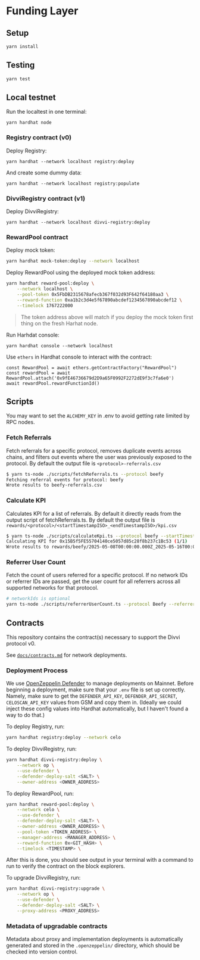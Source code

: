 # Funding Layer

## Setup

```bash
yarn install
```

## Testing

```bash
yarn test
```

## Local testnet

Run the localtest in one terminal:

```
yarn hardhat node
```

### Registry contract (v0)

Deploy Registry:

```
yarn hardhat --network localhost registry:deploy
```

And create some dummy data:

```
yarn hardhat --network localhost registry:populate
```

### DivviRegistry contract (v1)

Deploy DivviRegistry:

```
yarn hardhat --network localhost divvi-registry:deploy
```

### RewardPool contract

Deploy mock token:

```bash
yarn hardhat mock-token:deploy --network localhost
```

Deploy RewardPool using the deployed mock token address:

```bash
yarn hardhat reward-pool:deploy \
    --network localhost \
    --pool-token 0x5FbDB2315678afecb367f032d93F642f64180aa3 \
    --reward-function 0xa1b2c3d4e5f67890abcdef1234567890abcdef12 \
    --timelock 1767222000
```

> The token address above will match if you deploy the mock token first thing on the fresh Harhat node.

Run Harhdat console:

```
yarn hardhat console --network localhost
```

Use `ethers` in Hardhat console to interact with the contract:

```
const RewardPool = await ethers.getContractFactory("RewardPool")
const rewardPool = await RewardPool.attach('0x9fE46736679d2D9a65F0992F2272dE9f3c7fa6e0')
await rewardPool.rewardFunctionId()
```

## Scripts

You may want to set the `ALCHEMY_KEY` in .env to avoid getting rate limited by RPC nodes.

### Fetch Referrals

Fetch referrals for a specific protocol, removes duplicate events across chains, and filters out events where the user was previously exposed to the protocol. By default the output file is `<protocol>-referrals.csv`

```bash
$ yarn ts-node ./scripts/fetchReferrals.ts --protocol beefy
Fetching referral events for protocol: beefy
Wrote results to beefy-referrals.csv
```

### Calculate KPI

Calculates KPI for a list of referrals. By default it directly reads from the output script of fetchReferrals.ts. By default the output file is `rewards/<protocol>/<startTimestampISO>_<endTimestampISO>/kpi.csv`

```bash
$ yarn ts-node ./scripts/calculateKpi.ts --protocol beefy --startTimestamp 2025-05-08T00:00:00Z --endTimestamp 2025-05-16T00:00:00Z
Calculating KPI for 0x15B5f5FE55704140ce5057d85c28f8b237c1Bc53 (1/1)
Wrote results to rewards/beefy/2025-05-08T00:00:00.000Z_2025-05-16T00:00:00.000Z/kpi.csv
```

### Referrer User Count

Fetch the count of users referred for a specific protocol. If no network IDs or referrer IDs are passed, get the user count for all referrers across all supported networks for that protocol.

```bash
# networkIds is optional
yarn ts-node ./scripts/referrerUserCount.ts --protocol Beefy --referrerIds app1 app2 app3 --networkIds celo-mainnet base-mainnet
```

## Contracts

This repository contains the contract(s) necessary to support the Divvi protocol v0.

See [`docs/contracts.md`](docs/contracts.md) for network deployments.

### Deployment Process

We use [OpenZeppelin Defender](https://www.openzeppelin.com/defender) to manage deployments on Mainnet. Before beginning a deployment, make sure that your `.env` file is set up correctly. Namely, make sure to get the `DEFENDER_API_KEY`, `DEFENDER_API_SECRET`, `CELOSCAN_API_KEY` values from GSM and copy them in. (Ideally we could inject these config values into Hardhat automatically, but I haven't found a way to do that.)

To deploy Registry, run:

```bash
yarn hardhat registry:deploy --network celo
```

To deploy DivviRegistry, run:

```bash
yarn hardhat divvi-registry:deploy \
    --network op \
    --use-defender \
    --defender-deploy-salt <SALT> \
    --owner-address <OWNER_ADDRESS>
```

To deploy RewardPool, run:

```bash
yarn hardhat reward-pool:deploy \
    --network celo \
    --use-defender \
    --defender-deploy-salt <SALT> \
    --owner-address <OWNER_ADDRESS> \
    --pool-token <TOKEN_ADDRESS> \
    --manager-address <MANAGER_ADDRESS> \
    --reward-function 0x<GIT_HASH> \
    --timelock <TIMESTAMP> \
```

After this is done, you should see output in your terminal with a command to run to verify the contract on the block explorers.

To upgrade DivviRegistry, run:

```bash
yarn hardhat divvi-registry:upgrade \
    --network op \
    --use-defender \
    --defender-deploy-salt <SALT> \
    --proxy-address <PROXY_ADDRESS>
```

### Metadata of upgradable contracts

Metadata about proxy and implementation deployments is automatically generated and stored in the `.openzeppelin/` directory, which should be checked into version control.
